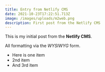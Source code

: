 ```yaml
---
title: Entry from Netlify CMS
date: 2021-10-23T17:22:51.713Z
image: /images/uploads/m2web.png
description: First post from the Netlify CMS
---
```

This is my initial post from the **Netlify CMS**.

All formatting via the *WYSIWYG* form.

* Here is one item
* 2nd item
* And 3rd item
